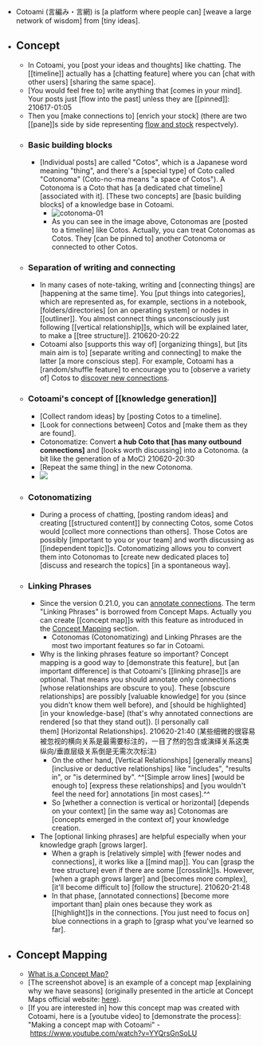 - Cotoami (言編み・言網)  is [a platform where people can] [weave a large network of wisdom] from [tiny ideas].
- ## Concept
    - In Cotoami, you [post your ideas and thoughts] like chatting. The [[timeline]] actually has a [chatting feature] where you can [chat with other users] [sharing the same space].
    - [You would feel free to] write anything that [comes in your mind]. Your posts just [flow into the past] unless they are [[pinned]]:
210617-01:05
    - Then you [make connections to] [enrich your stock] (there are two [[pane]]s side by side representing [flow and stock](http://snarkmarket.com/2010/4890) respectvely).
    - ### Basic building blocks
        - [Individual posts] are called "Cotos", which is a Japanese word meaning "thing", and there's a [special type] of Coto called "Cotonoma" (Coto-no-ma means "a space of Cotos"). A Cotonoma is a Coto that has [a dedicated chat timeline] [associated with it]. [These two concepts] are [basic building blocks] of a knowledge base in Cotoami.
            - ![cotonoma-01](https://raw.githubusercontent.com/cotoami/cotoami/develop/docs/images/cotonoma.png)
            - As you can see in the image above, Cotonomas are [posted to a timeline] like Cotos. Actually, you can treat Cotonomas as Cotos. They [can be pinned to] another Cotonoma or connected to other Cotos.
    - ### Separation of writing and connecting
        - In many cases of note-taking, writing and [connecting things] are [happening at the same time]. You [put things into categories], which are represented as, for example, sections in a notebook, [folders/directories] [on an operating system] or nodes in [[outliner]]. You almost connect things unconsciously just following [[vertical relationship]]s, which will be explained later, to make a [[tree structure]].
210620-20:22
        - Cotoami also [supports this way of] [organizing things], but [its main aim is to] [separate writing and connecting] to make the latter [a more conscious step]. For example, Cotoami has a [random/shuffle feature] to encourage you to [observe a variety of] Cotos to [discover new connections](((O4B8SsQYC))).
    - ### Cotoami's concept of [[knowledge generation]]
        - [Collect random ideas] by [posting Cotos to a timeline].
        - [Look for connections between] Cotos and [make them as they are found].
        - Cotonomatize: Convert **a hub Coto that [has many outbound connections]** and [looks worth discussing] into a Cotonoma. (a bit like the generation of a MoC)
210620-20:30
        - [Repeat the same thing] in the new Cotonoma.
        - ![](https://github.com/cotoami/cotoami/raw/develop/docs/images/cotoami-concept.png)
    - ### Cotonomatizing
        - During a process of chatting, [posting random ideas] and creating [[structured content]] by connecting Cotos, some Cotos would [collect more connections than others]. Those Cotos are possibly [important to you or your team] and worth discussing as [[independent topic]]s. Cotonomatizing allows you to convert them into Cotonomas to [create new dedicated places to] [discuss and research the topics] [in a spontaneous way].
    - ### Linking Phrases
        - Since the version 0.21.0, you can [annotate connections](((6LPioDuVY))). The term "Linking Phrases" is borrowed from Concept Maps. Actually you can create [[concept map]]s with this feature as introduced in the [Concept Mapping](https://github.com/cotoami/cotoami#concept-mapping) section.
            - Cotonomas (Cotonomatizing) and Linking Phrases are the most two important features so far in Cotoami.
        - Why is the linking phrases feature so important? Concept mapping is a good way to [demonstrate this feature], but [an important difference] is that Cotoami's [[linking phrase]]s are optional. That means you should annotate only connections [whose relationships are obscure to you]. These [obscure relationships] are possibly [valuable knowledge] for you (since you didn't know them well before), and [should be highlighted] [in your knowledge-base] (that's why annotated connections are rendered [so that they stand out]). [I personally call them] [Horizontal Relationships].
210620-21:40
(某些细微的很容易被忽视的横向关系是最需要标注的，一目了然的包含或演绎关系这类纵向/垂直层级关系倒是无需次次标注)
            - On the other hand, [Vertical Relationships] [generally means] [inclusive or deductive relationships] like "includes", "results in", or "is determined by". ^^[Simple arrow lines] [would be enough to] [express these relationships] and [you wouldn't feel the need for] annotations [in most cases].^^
            - So [whether a connection is vertical or horizontal] [depends on your context] [in the same way as] Cotonomas are [concepts emerged in the context of] your knowledge creation.
        - The [optional linking phrases] are helpful especially when your knowledge graph [grows larger].
            - When a graph is [relatively simple] with [fewer nodes and connections], it works like a [[mind map]]. You can [grasp the tree structure] even if there are some [[crosslink]]s. However, [when a graph grows larger] and [becomes more complex], [it'll become difficult to] [follow the structure].
210620-21:48
            - In that phase, [annotated connections] [become more important than] plain ones because they work as [[highlight]]s in the connections. [You just need to focus on] blue connections in a graph to [grasp what you've learned so far].
- ## Concept Mapping
    - [What is a Concept Map?](http://cmap.ihmc.us/docs/conceptmap.php)
    - [The screenshot above] is an example of a concept map [explaining why we have seasons] (originally presented in the article at Concept Maps official website: [here](http://cmap.ihmc.us/docs/theory-of-concept-maps)).
    - [If you are interested in] how this concept map was created with Cotoami, here is a [youtube video] to [demonstrate the process]: "Making a concept map with Cotoami" - https://www.youtube.com/watch?v=YYQrsGnSoLU
